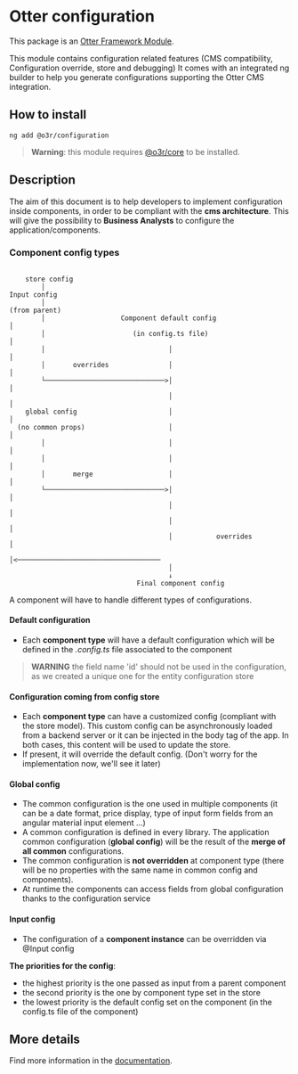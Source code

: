 # Otter configuration

This package is an [Otter Framework Module](https://github.com/AmadeusITGroup/otter/tree/main/docs/core/MODULE.md).

This module contains configuration related features (CMS compatibility, Configuration override, store and debugging)
It comes with an integrated ng builder to help you generate configurations supporting the Otter CMS integration.

## How to install

```shell
ng add @o3r/configuration
```

> **Warning**: this module requires [@o3r/core](https://www.npmjs.com/package/@o3r/core) to be installed.

## Description

The aim of this document is to help developers to implement configuration inside components, in order to be compliant
with the **cms architecture**. This will give the possibility to **Business Analysts** to configure the
application/components.

### Component config types

```
        
    store config
        │                                                               Input config
        │                                                               (from parent)                                    
        │                   Component default config                          │
        │                      (in config.ts file)                            │
        │                               │                                     │
        │       overrides               │                                     │
        └──────────────────────────────>│                                     │
                                        │                                     │ 
    global config                       │                                     │
  (no common props)                     │                                     │ 
        │                               │                                     │ 
        │                               │                                     │   
        │       merge                   │                                     │ 
        └──────────────────────────────>│                                     │
                                        │                                     │
                                        │                                     │ 
                                        │           overrides                 │  
                                        │<────────────────────────────────────
                                        │
                                        ↓
                                Final component config
```

A component will have to handle different types of configurations.

#### Default configuration

- Each **component type** will have a default configuration which will be defined in the _.config.ts_ file associated to the
  component

> **WARNING** the field name 'id' should not be used in the configuration, as we created a unique one for the entity configuration store

#### Configuration coming from config store

- Each **component type** can have a customized config (compliant with the store model). This custom config can be
  asynchronously loaded from a backend server or it can be injected in the body tag of the app. In both cases, this
  content will be used to update the store.
- If present, it will override the default config. (Don't worry for the implementation now, we'll see it later)

#### Global config

- The common configuration is the one used in multiple components (it can be a date format, price display, type of input
  form fields from an angular material input element ...)
- A common configuration is defined in every library. The application common configuration (**global config**) will be
  the result of the **merge of all common** configurations.
- The common configuration is **not overridden** at component type (there will be no properties with the same name in
  common config and components).
- At runtime the components can access fields from global configuration thanks to the configuration service

#### Input config

- The configuration of a **component instance** can be overridden via @Input config

**The priorities for the config**:

- the highest priority is the one passed as input from a parent component
- the second priority is the one by component type set in the store
- the lowest priority is the default config set on the component (in the config.ts file of the component)

## More details

Find more information in the [documentation](https://github.com/AmadeusITGroup/otter/tree/main/docs/configuraiton/OVERVIEW.md).
